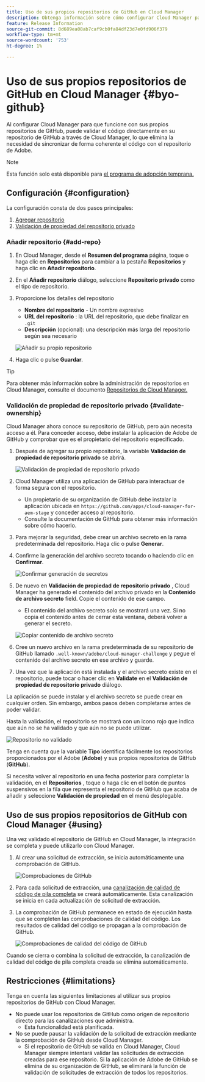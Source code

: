 ```yaml
---
title: Uso de sus propios repositorios de GitHub en Cloud Manager
description: Obtenga información sobre cómo configurar Cloud Manager para que funcione con sus propios repositorios de GitHub.
feature: Release Information
source-git-commit: 8d689ea08ab7caf9cb0fa84df23d7e0fd906f379
workflow-type: tm+mt
source-wordcount: '753'
ht-degree: 1%

---
```



# Uso de sus propios repositorios de GitHub en Cloud Manager {#byo-github}

Al configurar Cloud Manager para que funcione con sus propios repositorios de GitHub, puede validar el código directamente en su repositorio de GitHub a través de Cloud Manager, lo que elimina la necesidad de sincronizar de forma coherente el código con el repositorio de Adobe.

>[!NOTE]
>
>Esta función solo está disponible para [el programa de adopción temprana.](/help/implementing/cloud-manager/release-notes/current.md#early-adoption)

## Configuración {#configuration}

La configuración consta de dos pasos principales:

1. [Agregar repositorio](#add-repo)
1. [Validación de propiedad del repositorio privado](#validate-ownership)

### Añadir repositorio {#add-repo}

1. En Cloud Manager, desde el **Resumen del programa** página, toque o haga clic en **Repositorios** para cambiar a la pestaña **Repositorios** y haga clic en **Añadir repositorio**.

1. En el **Añadir repositorio** diálogo, seleccione **Repositorio privado** como el tipo de repositorio.

1. Proporcione los detalles del repositorio

   * **Nombre del repositorio** - Un nombre expresivo
   * **URL del repositorio** : la URL del repositorio, que debe finalizar en `.git`
   * **Descripción** (opcional): una descripción más larga del repositorio según sea necesario

   ![Añadir su propio repositorio](/help/implementing/cloud-manager/assets/repos/add-own-github.png)

1. Haga clic o pulse **Guardar**.

>[!TIP]
>
>Para obtener más información sobre la administración de repositorios en Cloud Manager, consulte el documento [Repositorios de Cloud Manager.](/help/implementing/cloud-manager/managing-code/cloud-manager-repositories.md)

### Validación de propiedad de repositorio privado {#validate-ownership}

Cloud Manager ahora conoce su repositorio de GitHub, pero aún necesita acceso a él. Para conceder acceso, debe instalar la aplicación de Adobe de GitHub y comprobar que es el propietario del repositorio especificado.

1. Después de agregar su propio repositorio, la variable **Validación de propiedad de repositorio privado** se abrirá.

   ![Validación de propiedad de repositorio privado](/help/implementing/cloud-manager/assets/repos/private-repo-validate.png)

1. Cloud Manager utiliza una aplicación de GitHub para interactuar de forma segura con el repositorio.
   * Un propietario de su organización de GitHub debe instalar la aplicación ubicada en `https://github.com/apps/cloud-manager-for-aem-stage` y conceder acceso al repositorio.
   * Consulte la documentación de GitHub para obtener más información sobre cómo hacerlo.

1. Para mejorar la seguridad, debe crear un archivo secreto en la rama predeterminada del repositorio. Haga clic o pulse **Generar**.

1. Confirme la generación del archivo secreto tocando o haciendo clic en **Confirmar**.

   ![Confirmar generación de secretos](/help/implementing/cloud-manager/assets/repos/confirm-generation.png)

1. De nuevo en **Validación de propiedad de repositorio privado** , Cloud Manager ha generado el contenido del archivo privado en la **Contenido de archivo secreto** field. Copie el contenido de ese campo.

   * El contenido del archivo secreto solo se mostrará una vez. Si no copia el contenido antes de cerrar esta ventana, deberá volver a generar el secreto.

   ![Copiar contenido de archivo secreto](/help/implementing/cloud-manager/assets/repos/new-secret.png)

1. Cree un nuevo archivo en la rama predeterminada de su repositorio de GitHub llamado `.well-known/adobe/cloud-manager-challenge` y pegue el contenido del archivo secreto en ese archivo y guarde.

1. Una vez que la aplicación está instalada y el archivo secreto existe en el repositorio, puede tocar o hacer clic en **Validate** en el **Validación de propiedad de repositorio privado** diálogo.

La aplicación se puede instalar y el archivo secreto se puede crear en cualquier orden. Sin embargo, ambos pasos deben completarse antes de poder validar.

Hasta la validación, el repositorio se mostrará con un icono rojo que indica que aún no se ha validado y que aún no se puede utilizar.

![Repositorio no validado](/help/implementing/cloud-manager/assets/repos/unvalidated-repo.png)

Tenga en cuenta que la variable **Tipo** identifica fácilmente los repositorios proporcionados por el Adobe (**Adobe**) y sus propios repositorios de GitHub (**GitHub**).

Si necesita volver al repositorio en una fecha posterior para completar la validación, en el **Repositorios** , toque o haga clic en el botón de puntos suspensivos en la fila que representa el repositorio de GitHub que acaba de añadir y seleccione **Validación de propiedad** en el menú desplegable.

## Uso de sus propios repositorios de GitHub con Cloud Manager {#using}

Una vez validado el repositorio de GitHub en Cloud Manager, la integración se completa y puede utilizarlo con Cloud Manager.

1. Al crear una solicitud de extracción, se inicia automáticamente una comprobación de GitHub.

   ![Comprobaciones de GitHub](/help/implementing/cloud-manager/assets/repos/github-checks.png)

1. Para cada solicitud de extracción, una [canalización de calidad de código de pila completa](/help/implementing/cloud-manager/configuring-pipelines/introduction-ci-cd-pipelines.md) se creará automáticamente. Esta canalización se inicia en cada actualización de solicitud de extracción.

1. La comprobación de GitHub permanece en estado de ejecución hasta que se completen las comprobaciones de calidad del código. Los resultados de calidad del código se propagan a la comprobación de GitHub.

   ![Comprobaciones de calidad del código de GitHub](/help/implementing/cloud-manager/assets/repos/github-code-quality.png)

Cuando se cierra o combina la solicitud de extracción, la canalización de calidad del código de pila completa creada se elimina automáticamente.

## Restricciones {#limitations}

Tenga en cuenta las siguientes limitaciones al utilizar sus propios repositorios de GitHub con Cloud Manager.

* No puede usar los repositorios de GitHub como origen de repositorio directo para las canalizaciones que administra.
   * Esta funcionalidad está planificada.
* No se puede pausar la validación de la solicitud de extracción mediante la comprobación de GitHub desde Cloud Manager.
   * Si el repositorio de GitHub se valida en Cloud Manager, Cloud Manager siempre intentará validar las solicitudes de extracción creadas para ese repositorio.
Si la aplicación de Adobe de GitHub se elimina de su organización de GitHub, se eliminará la función de validación de solicitudes de extracción de todos los repositorios.
